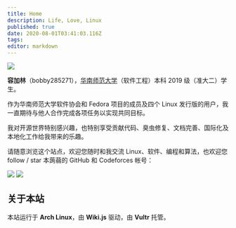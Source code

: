 ```yaml
---
title: Home
description: Life, Love, Linux
published: true
date: 2020-08-01T03:41:03.116Z
tags: 
editor: markdown
---
```


![](https://bobby285271.coding.net/p/img/d/img/git/raw/master/login.jpg)

**容加林**（bobby285271），[华南师范大学](https://www.scnu.edu.cn/)（软件工程）本科 2019 级（准大二）学生。

作为华南师范大学软件协会和 Fedora 项目的成员及四个 Linux 发行版的用户，我一直期待与他人合作完成各项任务以实现共同目标。

我对开源世界特别感兴趣，也特别享受贡献代码、臭虫修复、文档完善、国际化及本地化工作给我带来的乐趣。

请随意浏览这个站点，欢迎您随时和我交流 Linux、软件、编程和算法，也欢迎您 follow / star 本蒟蒻的 GitHub 和 Codeforces 帐号：

[![](https://img.shields.io/badge/bobby285271-GitHub-green?logo=github&style=for-the-badge)](https://github.com/bobby285271) [![](https://cfrating.ihcr.top/?user=bobby285271)](https://codeforces.com/profile/bobby285271)




关于本站
----

本站运行于 **Arch Linux**，由 **Wiki.js** 驱动，由 **Vultr** 托管。
